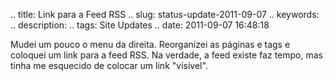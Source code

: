 .. title: Link para a Feed RSS
.. slug: status-update-2011-09-07
.. keywords: 
.. description: 
.. tags: Site Updates
.. date: 2011-09-07 16:48:18

Mudei um pouco o menu da direita. Reorganizei as páginas e tags e coloquei um link para a feed RSS. Na verdade, a feed existe faz tempo, mas tinha me esquecido de colocar um link "visível".